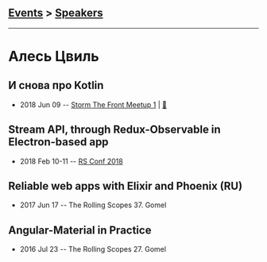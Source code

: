 ## [Events](../README.md) > [Speakers](../speakers.md)
---

# Алесь Цвиль

## И снова про Kotlin
- 2018 Jun 09 -- [Storm The Front Meetup 1](https://www.youtube.com/watch?v=XY2Mh1PVu8k)  | [:notebook:](http://slides.com/diodredd/deck-19-20#/)  
## Stream API, through Redux-Observable in Electron-based app
- 2018 Feb 10-11 -- [RS Conf 2018](https://youtu.be/57m27q_xE68)    
## Reliable web apps with Elixir and Phoenix (RU)
- 2017 Jun 17 -- The Rolling Scopes 37. Gomel    
## Angular-Material in Practice
- 2016 Jul 23 -- The Rolling Scopes 27. Gomel    
